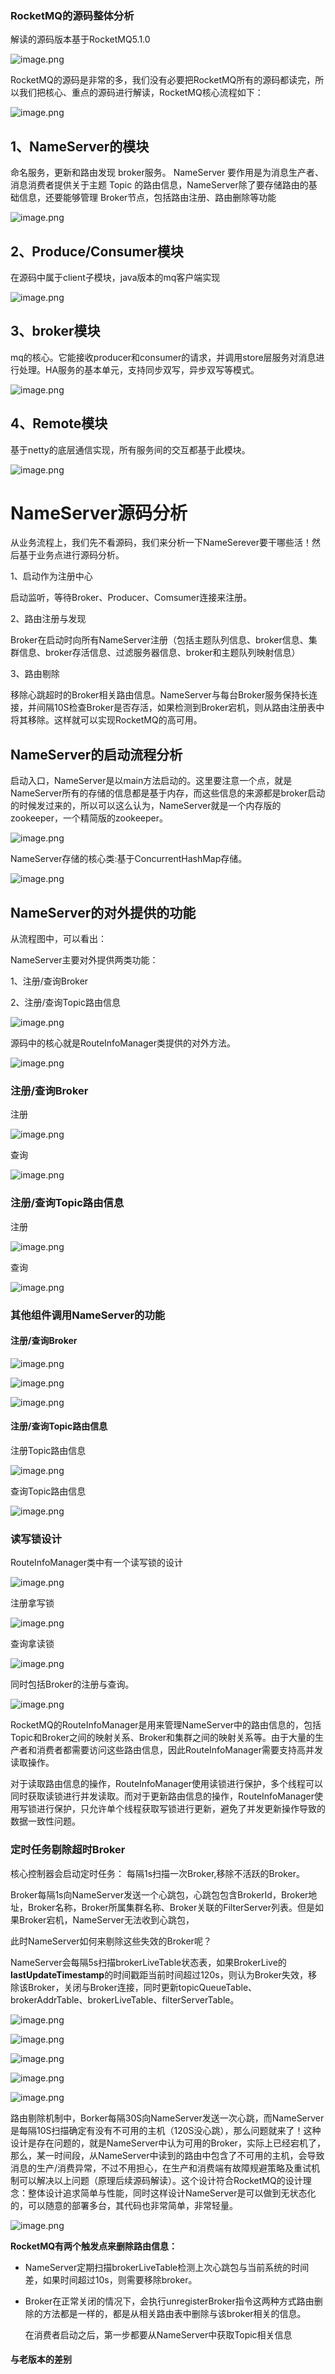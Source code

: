 ### RocketMQ的源码整体分析

解读的源码版本基于RocketMQ5.1.0

![image.png](https://fynotefile.oss-cn-zhangjiakou.aliyuncs.com/fynote/fyfile/5983/1684485576063/618d3360184241a596e0b5e661d8f9c5.png)

RocketMQ的源码是非常的多，我们没有必要把RocketMQ所有的源码都读完，所以我们把核心、重点的源码进行解读，RocketMQ核心流程如下：

![image.png](https://fynotefile.oss-cn-zhangjiakou.aliyuncs.com/fynote/fyfile/5983/1684485576063/96b0e98b71b144a7b0bb39b6e0311eda.png)

## 1、NameServer的模块

命名服务，更新和路由发现 broker服务。
NameServer 要作用是为消息生产者、消息消费者提供关于主题 Topic 的路由信息，NameServer除了要存储路由的基础信息，还要能够管理 Broker节点，包括路由注册、路由删除等功能

![image.png](https://fynotefile.oss-cn-zhangjiakou.aliyuncs.com/fynote/fyfile/5983/1684485576063/2b1453f87b1842c586c797d45234ba75.png)

## 2、Produce/Consumer模块

在源码中属于client子模块，java版本的mq客户端实现

![image.png](https://fynotefile.oss-cn-zhangjiakou.aliyuncs.com/fynote/fyfile/5983/1684485576063/c9a8a37fcbf945fe9626734b8888968f.png)

## 3、broker模块

mq的核心。它能接收producer和consumer的请求，并调用store层服务对消息进行处理。HA服务的基本单元，支持同步双写，异步双写等模式。

![image.png](https://fynotefile.oss-cn-zhangjiakou.aliyuncs.com/fynote/fyfile/5983/1684485576063/c84fa0b38ec54fdda05a659ed16f6e06.png)

## 4、Remote模块

基于netty的底层通信实现，所有服务间的交互都基于此模块。

![image.png](https://fynotefile.oss-cn-zhangjiakou.aliyuncs.com/fynote/fyfile/5983/1684485576063/f625a6142b5a409abac858363d0a5363.png)

# NameServer源码分析

从业务流程上，我们先不看源码，我们来分析一下NameSerever要干哪些活！然后基于业务点进行源码分析。

1、启动作为注册中心

启动监听，等待Broker、Producer、Comsumer连接来注册。

2、路由注册与发现

Broker在启动时向所有NameServer注册（包括主题队列信息、broker信息、集群信息、broker存活信息、过滤服务器信息、broker和主题队列映射信息）

3、路由剔除

移除心跳超时的Broker相关路由信息。NameServer与每台Broker服务保持长连接，并间隔10S检查Broker是否存活，如果检测到Broker宕机，则从路由注册表中将其移除。这样就可以实现RocketMQ的高可用。

## NameServer的启动流程分析

启动入口，NameServer是以main方法启动的。这里要注意一个点，就是NameServer所有的存储的信息都是基于内存，而这些信息的来源都是broker启动的时候发过来的，所以可以这么认为，NameServer就是一个内存版的zookeeper，一个精简版的zookeeper。

![image.png](https://fynotefile.oss-cn-zhangjiakou.aliyuncs.com/fynote/fyfile/5983/1684485576063/4296402e0b3f4e0e83f9f7a1cb76f6c0.png)

NameServer存储的核心类:基于ConcurrentHashMap存储。

![image.png](https://fynotefile.oss-cn-zhangjiakou.aliyuncs.com/fynote/fyfile/5983/1684485576063/b58281ef25864a32870e8c0107b99ec9.png)

## NameServer的对外提供的功能

从流程图中，可以看出：

NameServer主要对外提供两类功能：

1、注册/查询Broker

2、注册/查询Topic路由信息

![image.png](https://fynotefile.oss-cn-zhangjiakou.aliyuncs.com/fynote/fyfile/5983/1684485576063/6625c3590893416da815c4e2a36f5a75.png)

源码中的核心就是RouteInfoManager类提供的对外方法。

![image.png](https://fynotefile.oss-cn-zhangjiakou.aliyuncs.com/fynote/fyfile/5983/1684485576063/e2ff6248fc744634a7690dd7fa715d5b.png)

### 注册/查询Broker

注册

![image.png](https://fynotefile.oss-cn-zhangjiakou.aliyuncs.com/fynote/fyfile/5983/1684485576063/677e6cd38b674a5093898e1a1820f6bd.png)

查询

![image.png](https://fynotefile.oss-cn-zhangjiakou.aliyuncs.com/fynote/fyfile/5983/1684485576063/edd45585367a42338d78c1cb82934baf.png)

### 注册/查询Topic路由信息

注册

![image.png](https://fynotefile.oss-cn-zhangjiakou.aliyuncs.com/fynote/fyfile/5983/1684485576063/212f258b98124889904897d917b32553.png)

查询

![image.png](https://fynotefile.oss-cn-zhangjiakou.aliyuncs.com/fynote/fyfile/5983/1684485576063/d5b04c9074c6438c8f221f19231006ff.png)

### 其他组件调用NameServer的功能

#### 注册/查询Broker

![image.png](https://fynotefile.oss-cn-zhangjiakou.aliyuncs.com/fynote/fyfile/5983/1684485576063/0539fff522f748c78c4cff1077a3d515.png)

![image.png](https://fynotefile.oss-cn-zhangjiakou.aliyuncs.com/fynote/fyfile/5983/1684485576063/3bf83d14ef3f43469bfb18483e2c88d5.png)

![image.png](https://fynotefile.oss-cn-zhangjiakou.aliyuncs.com/fynote/fyfile/5983/1684485576063/cc807e1c5dd848f7a86c8b3c49db2fa1.png)

#### 注册/查询Topic路由信息

注册Topic路由信息

![image.png](https://fynotefile.oss-cn-zhangjiakou.aliyuncs.com/fynote/fyfile/5983/1684485576063/ec0058353130407f8e25bf228391fd94.png)

查询Topic路由信息

![image.png](https://fynotefile.oss-cn-zhangjiakou.aliyuncs.com/fynote/fyfile/5983/1684485576063/308910eba6554a43989eb1a8dd51fe10.png)

### 读写锁设计

RouteInfoManager类中有一个读写锁的设计

![image.png](https://fynotefile.oss-cn-zhangjiakou.aliyuncs.com/fynote/fyfile/5983/1684485576063/80e62d9bfd42403e867185df3a5ab133.png)

注册拿写锁

![image.png](https://fynotefile.oss-cn-zhangjiakou.aliyuncs.com/fynote/fyfile/5983/1684485576063/2ce6f0f24616464a801f1f7220b8c624.png)

查询拿读锁

![image.png](https://fynotefile.oss-cn-zhangjiakou.aliyuncs.com/fynote/fyfile/5983/1684485576063/97d30ac1d9ca4731b0ad40e4fc90434b.png)

同时包括Broker的注册与查询。

![image.png](https://fynotefile.oss-cn-zhangjiakou.aliyuncs.com/fynote/fyfile/5983/1684485576063/1a7520ccbd2843e7b6290387bc73ab88.png)

RocketMQ的RouteInfoManager是用来管理NameServer中的路由信息的，包括Topic和Broker之间的映射关系、Broker和集群之间的映射关系等。由于大量的生产者和消费者都需要访问这些路由信息，因此RouteInfoManager需要支持高并发读取操作。

对于读取路由信息的操作，RouteInfoManager使用读锁进行保护，多个线程可以同时获取读锁进行并发读取。而对于更新路由信息的操作，RouteInfoManager使用写锁进行保护，只允许单个线程获取写锁进行更新，避免了并发更新操作导致的数据一致性问题。

### 定时任务剔除超时Broker

核心控制器会启动定时任务： 每隔1s扫描一次Broker,移除不活跃的Broker。

Broker每隔1s向NameServer发送一个心跳包，心跳包包含BrokerId，Broker地址，Broker名称，Broker所属集群名称、Broker关联的FilterServer列表。但是如果Broker宕机，NameServer无法收到心跳包，

此时NameServer如何来剔除这些失效的Broker呢？

NameServer会每隔5s扫描brokerLiveTable状态表，如果BrokerLive的**lastUpdateTimestamp**的时间戳距当前时间超过120s，则认为Broker失效，移除该Broker，关闭与Broker连接，同时更新topicQueueTable、brokerAddrTable、brokerLiveTable、filterServerTable。

![image.png](https://fynotefile.oss-cn-zhangjiakou.aliyuncs.com/fynote/fyfile/5983/1684485576063/81fccb231cfd4718afcb198c2ebd5d7d.png)

![image.png](https://fynotefile.oss-cn-zhangjiakou.aliyuncs.com/fynote/fyfile/5983/1684485576063/f210e6c2ffdc49419ae1e14302644cc9.png)

![image.png](https://fynotefile.oss-cn-zhangjiakou.aliyuncs.com/fynote/fyfile/5983/1684485576063/05d669aa4a7940509fdd0b0e4d607901.png)

![image.png](https://fynotefile.oss-cn-zhangjiakou.aliyuncs.com/fynote/fyfile/5983/1684485576063/3dac33b9f8754052b579ab6a47f2756a.png)

![image.png](https://fynotefile.oss-cn-zhangjiakou.aliyuncs.com/fynote/fyfile/5983/1684485576063/faa90354bda543c899fba96a66d71282.png)


路由剔除机制中，Borker每隔30S向NameServer发送一次心跳，而NameServer是每隔10S扫描确定有没有不可用的主机（120S没心跳），那么问题就来了！这种设计是存在问题的，就是NameServer中认为可用的Broker，实际上已经宕机了，那么，某一时间段，从NameServer中读到的路由中包含了不可用的主机，会导致消息的生产/消费异常，不过不用担心，在生产和消费端有故障规避策略及重试机制可以解决以上问题（原理后续源码解读）。这个设计符合RocketMQ的设计理念：整体设计追求简单与性能，同时这样设计NameServer是可以做到无状态化的，可以随意的部署多台，其代码也非常简单，非常轻量。

![image.png](https://fynotefile.oss-cn-zhangjiakou.aliyuncs.com/fynote/fyfile/5983/1648432544069/8197b7cf417440158c2c745a165fcf71.png)

**RocketMQ有两个触发点来删除路由信息：**

* NameServer定期扫描brokerLiveTable检测上次心跳包与当前系统的时间差，如果时间超过10s，则需要移除broker。
* Broker在正常关闭的情况下，会执行unregisterBroker指令这两种方式路由删除的方法都是一样的，都是从相关路由表中删除与该broker相关的信息。

  在消费者启动之后，第一步都要从NameServer中获取Topic相关信息

#### 与老版本的差别
